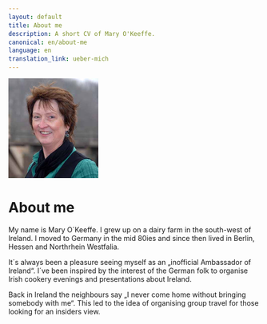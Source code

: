 ```yaml
---
layout: default
title: About me
description: A short CV of Mary O'Keeffe.
canonical: en/about-me
language: en
translation_link: ueber-mich
---
```

<img class="mary" width="180" height="200" src="img/mary-2.jpg" alt="">

# About me

My name is Mary O´Keeffe. I grew up on a dairy farm in the south-west of
Ireland. I moved to Germany in the mid 80ies and since then lived in Berlin,
Hessen and Northrhein Westfalia.

It´s always been a pleasure seeing myself as an „inofficial Ambassador of
Ireland“. I´ve been inspired by the interest of the German folk to organise
Irish cookery evenings and presentations about Ireland.

Back in Ireland the neighbours say „I never come home without bringing somebody
with me“. This led to the idea of organising group travel for those looking for
an insiders view.
